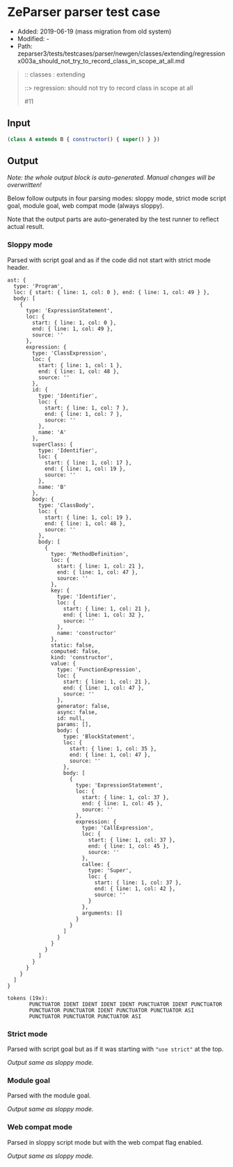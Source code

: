 # ZeParser parser test case

- Added: 2019-06-19 (mass migration from old system)
- Modified: -
- Path: zeparser3/tests/testcases/parser/newgen/classes/extending/regressionx003a_should_not_try_to_record_class_in_scope_at_all.md

> :: classes : extending
>
> ::> regression: should not try to record class in scope at all
>
> #11

## Input

`````js
(class A extends B { constructor() { super() } })
`````

## Output

_Note: the whole output block is auto-generated. Manual changes will be overwritten!_

Below follow outputs in four parsing modes: sloppy mode, strict mode script goal, module goal, web compat mode (always sloppy).

Note that the output parts are auto-generated by the test runner to reflect actual result.

### Sloppy mode

Parsed with script goal and as if the code did not start with strict mode header.

`````
ast: {
  type: 'Program',
  loc: { start: { line: 1, col: 0 }, end: { line: 1, col: 49 } },
  body: [
    {
      type: 'ExpressionStatement',
      loc: {
        start: { line: 1, col: 0 },
        end: { line: 1, col: 49 },
        source: ''
      },
      expression: {
        type: 'ClassExpression',
        loc: {
          start: { line: 1, col: 1 },
          end: { line: 1, col: 48 },
          source: ''
        },
        id: {
          type: 'Identifier',
          loc: {
            start: { line: 1, col: 7 },
            end: { line: 1, col: 7 },
            source: ''
          },
          name: 'A'
        },
        superClass: {
          type: 'Identifier',
          loc: {
            start: { line: 1, col: 17 },
            end: { line: 1, col: 19 },
            source: ''
          },
          name: 'B'
        },
        body: {
          type: 'ClassBody',
          loc: {
            start: { line: 1, col: 19 },
            end: { line: 1, col: 48 },
            source: ''
          },
          body: [
            {
              type: 'MethodDefinition',
              loc: {
                start: { line: 1, col: 21 },
                end: { line: 1, col: 47 },
                source: ''
              },
              key: {
                type: 'Identifier',
                loc: {
                  start: { line: 1, col: 21 },
                  end: { line: 1, col: 32 },
                  source: ''
                },
                name: 'constructor'
              },
              static: false,
              computed: false,
              kind: 'constructor',
              value: {
                type: 'FunctionExpression',
                loc: {
                  start: { line: 1, col: 21 },
                  end: { line: 1, col: 47 },
                  source: ''
                },
                generator: false,
                async: false,
                id: null,
                params: [],
                body: {
                  type: 'BlockStatement',
                  loc: {
                    start: { line: 1, col: 35 },
                    end: { line: 1, col: 47 },
                    source: ''
                  },
                  body: [
                    {
                      type: 'ExpressionStatement',
                      loc: {
                        start: { line: 1, col: 37 },
                        end: { line: 1, col: 45 },
                        source: ''
                      },
                      expression: {
                        type: 'CallExpression',
                        loc: {
                          start: { line: 1, col: 37 },
                          end: { line: 1, col: 45 },
                          source: ''
                        },
                        callee: {
                          type: 'Super',
                          loc: {
                            start: { line: 1, col: 37 },
                            end: { line: 1, col: 42 },
                            source: ''
                          }
                        },
                        arguments: []
                      }
                    }
                  ]
                }
              }
            }
          ]
        }
      }
    }
  ]
}

tokens (19x):
       PUNCTUATOR IDENT IDENT IDENT IDENT PUNCTUATOR IDENT PUNCTUATOR
       PUNCTUATOR PUNCTUATOR IDENT PUNCTUATOR PUNCTUATOR ASI
       PUNCTUATOR PUNCTUATOR PUNCTUATOR ASI
`````

### Strict mode

Parsed with script goal but as if it was starting with `"use strict"` at the top.

_Output same as sloppy mode._

### Module goal

Parsed with the module goal.

_Output same as sloppy mode._

### Web compat mode

Parsed in sloppy script mode but with the web compat flag enabled.

_Output same as sloppy mode._
